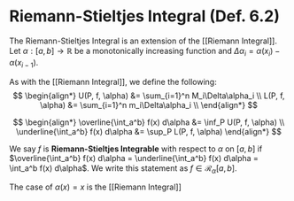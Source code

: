 # Riemann-Stieltjes Integral (Def. 6.2)

The Riemann-Stieltjes Integral is an extension of the [[Riemann Integral]]. Let $\alpha: [a, b]\to\mathbb{R}$ be a monotonically increasing function and $\Delta\alpha_i = \alpha(x_i) - \alpha(x_{i-1})$.

As with the [[Riemann Integral]], we define the following:
$$
\begin{align*}
U(P, f, \alpha) &= \sum_{i=1}^n M_i\Delta\alpha_i \\
L(P, f, \alpha) &= \sum_{i=1}^n m_i\Delta\alpha_i \\
\end{align*}
$$

$$
\begin{align*}
\overline{\int_a^b} f(x) d\alpha &= \inf_P U(P, f, \alpha) \\
\underline{\int_a^b} f(x) d\alpha &= \sup_P L(P, f, \alpha)
\end{align*}
$$

We say $f$ is **Riemann-Stieltjes Integrable** with respect to $\alpha$ on $[a, b]$ if $\overline{\int_a^b} f(x) d\alpha = \underline{\int_a^b} f(x) d\alpha = \int_a^b f(x) d\alpha$. We write this statement as $f\in\mathcal{R}_{\alpha}[a,b]$.

The case of $\alpha(x) = x$ is the [[Riemann Integral]]



